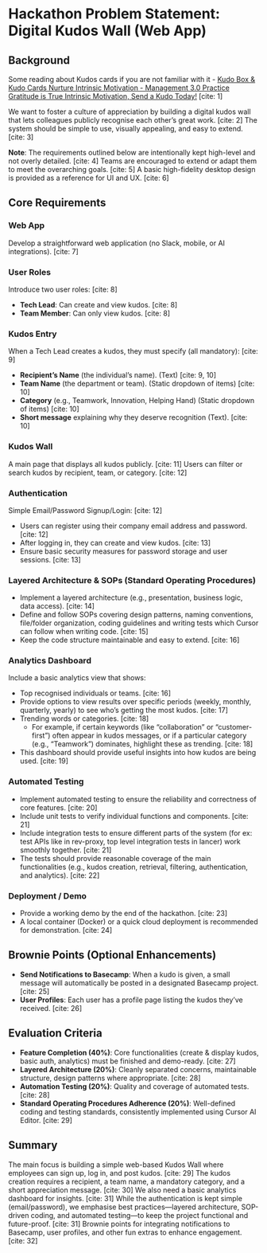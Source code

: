 # Hackathon Problem Statement: Digital Kudos Wall (Web App)

## Background

Some reading about Kudos cards if you are not familiar with it - [Kudo Box & Kudo Cards Nurture Intrinsic Motivation - Management 3.0 Practice](https://management30.com/practice/kudo-cards/) [Gratitude is True Intrinsic Motivation, Send a Kudo Today!](https://management30.com/blog/gratitude-is-true-intrinsic-motivation-send-a-kudo-today/) [cite: 1]

We want to foster a culture of appreciation by building a digital kudos wall that lets colleagues publicly recognise each other’s great work. [cite: 2] The system should be simple to use, visually appealing, and easy to extend. [cite: 3]

**Note**: The requirements outlined below are intentionally kept high-level and not overly detailed. [cite: 4] Teams are encouraged to extend or adapt them to meet the overarching goals. [cite: 5] A basic high-fidelity desktop design is provided as a reference for UI and UX. [cite: 6]

## Core Requirements

### Web App

Develop a straightforward web application (no Slack, mobile, or AI integrations). [cite: 7]

### User Roles

Introduce two user roles: [cite: 8]

- **Tech Lead**: Can create and view kudos. [cite: 8]
- **Team Member**: Can only view kudos. [cite: 8]

### Kudos Entry

When a Tech Lead creates a kudos, they must specify (all mandatory): [cite: 9]

- **Recipient’s Name** (the individual’s name). (Text) [cite: 9, 10]
- **Team Name** (the department or team). (Static dropdown of items) [cite: 10]
- **Category** (e.g., Teamwork, Innovation, Helping Hand) (Static dropdown of items) [cite: 10]
- **Short message** explaining why they deserve recognition (Text). [cite: 10]

### Kudos Wall

A main page that displays all kudos publicly. [cite: 11] Users can filter or search kudos by recipient, team, or category. [cite: 12]

### Authentication

Simple Email/Password Signup/Login: [cite: 12]

- Users can register using their company email address and password. [cite: 12]
- After logging in, they can create and view kudos. [cite: 13]
- Ensure basic security measures for password storage and user sessions. [cite: 13]

### Layered Architecture & SOPs (Standard Operating Procedures)

- Implement a layered architecture (e.g., presentation, business logic, data access). [cite: 14]
- Define and follow SOPs covering design patterns, naming conventions, file/folder organization, coding guidelines and writing tests which Cursor can follow when writing code. [cite: 15]
- Keep the code structure maintainable and easy to extend. [cite: 16]

### Analytics Dashboard

Include a basic analytics view that shows:

- Top recognised individuals or teams. [cite: 16]
- Provide options to view results over specific periods (weekly, monthly, quarterly, yearly) to see who’s getting the most kudos. [cite: 17]
- Trending words or categories. [cite: 18]
  - For example, if certain keywords (like “collaboration” or “customer-first”) often appear in kudos messages, or if a particular category (e.g., “Teamwork”) dominates, highlight these as trending. [cite: 18]
- This dashboard should provide useful insights into how kudos are being used. [cite: 19]

### Automated Testing

- Implement automated testing to ensure the reliability and correctness of core features. [cite: 20]
- Include unit tests to verify individual functions and components. [cite: 21]
- Include integration tests to ensure different parts of the system (for ex: test APIs like in rev-proxy, top level integration tests in lancer) work smoothly together. [cite: 21]
- The tests should provide reasonable coverage of the main functionalities (e.g., kudos creation, retrieval, filtering, authentication, and analytics). [cite: 22]

### Deployment / Demo

- Provide a working demo by the end of the hackathon. [cite: 23]
- A local container (Docker) or a quick cloud deployment is recommended for demonstration. [cite: 24]

## Brownie Points (Optional Enhancements)

- **Send Notifications to Basecamp**: When a kudo is given, a small message will automatically be posted in a designated Basecamp project. [cite: 25]
- **User Profiles**: Each user has a profile page listing the kudos they’ve received. [cite: 26]

## Evaluation Criteria

- **Feature Completion (40%)**: Core functionalities (create & display kudos, basic auth, analytics) must be finished and demo-ready. [cite: 27]
- **Layered Architecture (20%)**: Cleanly separated concerns, maintainable structure, design patterns where appropriate. [cite: 28]
- **Automation Testing (20%)**: Quality and coverage of automated tests. [cite: 28]
- **Standard Operating Procedures Adherence (20%)**: Well-defined coding and testing standards, consistently implemented using Cursor AI Editor. [cite: 29]

## Summary

The main focus is building a simple web-based Kudos Wall where employees can sign up, log in, and post kudos. [cite: 29] The kudos creation requires a recipient, a team name, a mandatory category, and a short appreciation message. [cite: 30] We also need a basic analytics dashboard for insights. [cite: 31] While the authentication is kept simple (email/password), we emphasise best practices—layered architecture, SOP-driven coding, and automated testing—to keep the project functional and future-proof. [cite: 31] Brownie points for integrating notifications to Basecamp, user profiles, and other fun extras to enhance engagement. [cite: 32]

